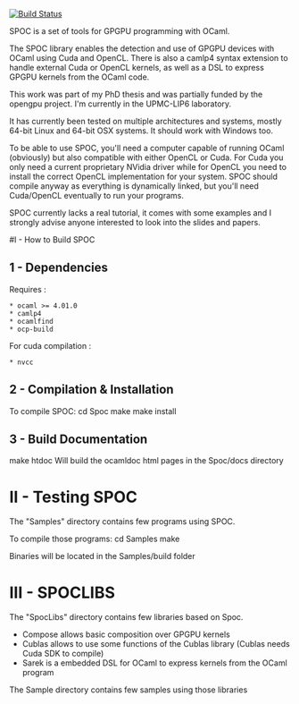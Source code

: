 [![Build Status](https://travis-ci.org/mathiasbourgoin/SPOC.png?branch=master)](https://travis-ci.org/mathiasbourgoin/SPOC)


SPOC is a set of tools for GPGPU programming with OCaml.

The SPOC library enables the detection and use of GPGPU devices with OCaml using Cuda and OpenCL. 
There is also a camlp4 syntax extension to handle external Cuda or OpenCL kernels, as well as a DSL to express GPGPU kernels from the OCaml code.

This work was part of my PhD thesis and was partially funded by the opengpu project. 
I'm currently in the UPMC-LIP6 laboratory.

It has currently been tested on multiple architectures and systems, mostly 64-bit Linux and 64-bit OSX systems. It should work with Windows too.

To be able to use SPOC, you'll need a computer capable of running OCaml (obviously) but also compatible with either OpenCL or Cuda. 
For Cuda you only need a current proprietary NVidia driver while for OpenCL you need to install the correct OpenCL implementation for your system. 
SPOC should compile anyway as everything is dynamically linked, but you'll need Cuda/OpenCL eventually to run your programs.

SPOC currently lacks a real tutorial, it comes with some examples and I strongly advise anyone interested to look into the slides and papers.


#I - How to Build SPOC



## 1 - Dependencies 

Requires :
    
    * ocaml >= 4.01.0
    * camlp4
    * ocamlfind 
    * ocp-build
    
For cuda compilation :

    * nvcc    

## 2 - Compilation & Installation


To compile SPOC:
cd Spoc
make
make install


## 3 - Build Documentation


make htdoc
Will build the ocamldoc html pages in the Spoc/docs directory


# II - Testing SPOC


The "Samples" directory contains few programs using SPOC.

To compile those programs:
cd Samples
make

Binaries will be located in the Samples/build folder


# III - SPOCLIBS


The "SpocLibs" directory contains few libraries based on Spoc.
 - Compose allows basic composition over GPGPU kernels
 - Cublas allows to use some functions of the Cublas library 
   (Cublas needs Cuda SDK to compile)
 - Sarek is a embedded DSL for OCaml to express kernels from the OCaml program

The Sample directory contains few samples using those libraries
